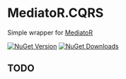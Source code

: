 # MediatoR.CQRS

Simple wrapper for [MediatoR](https://github.com/jbogard/MediatR)

[![NuGet Version](http://img.shields.io/nuget/v/Pachman.MediatoR.CQRS.svg)](https://www.nuget.org/packages/Pachman.MediatoR.CQRS/)
[![NuGet Downloads](http://img.shields.io/nuget/dt/Pachman.MediatoR.CQRS.svg)](https://www.nuget.org/packages/Pachman.MediatoR.CQRS/)

## TODO
